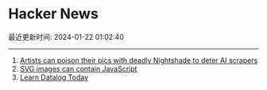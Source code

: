 # Hacker News

最近更新时间: 2024-01-22 01:02:40

--- 
1. [Artists can poison their pics with deadly Nightshade to deter AI scrapers](https://www.theregister.com/2024/01/20/nightshade_ai_images/) 
2. [SVG images can contain JavaScript](https://github.com/berthubert/trifecta/issues/38) 
3. [Learn Datalog Today](https://www.learndatalogtoday.org/) 
